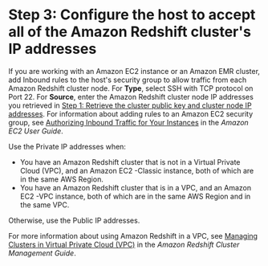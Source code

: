 # Step 3: Configure the host to accept all of the Amazon Redshift cluster's IP addresses<a name="load-from-host-steps-configure-security-groups"></a>

 If you are working with an Amazon EC2 instance or an Amazon EMR cluster, add Inbound rules to the host's security group to allow traffic from each Amazon Redshift cluster node\. For **Type**, select SSH with TCP protocol on Port 22\. For **Source**, enter the Amazon Redshift cluster node IP addresses you retrieved in [Step 1: Retrieve the cluster public key and cluster node IP addresses](load-from-host-steps-retrieve-key-and-ips.md)\. For information about adding rules to an Amazon EC2 security group, see [Authorizing Inbound Traffic for Your Instances](https://docs.aws.amazon.com/AWSEC2/latest/UserGuide/authorizing-access-to-an-instance.html) in the *Amazon EC2 User Guide*\. 

Use the Private IP addresses when: 
+ You have an Amazon Redshift cluster that is not in a Virtual Private Cloud \(VPC\), and an Amazon EC2 \-Classic instance, both of which are in the same AWS Region\. 
+  You have an Amazon Redshift cluster that is in a VPC, and an Amazon EC2 \-VPC instance, both of which are in the same AWS Region and in the same VPC\. 

 Otherwise, use the Public IP addresses\.

For more information about using Amazon Redshift in a VPC, see [Managing Clusters in Virtual Private Cloud \(VPC\)](https://docs.aws.amazon.com/redshift/latest/mgmt/managing-clusters-vpc.html) in the *Amazon Redshift Cluster Management Guide*\. 
